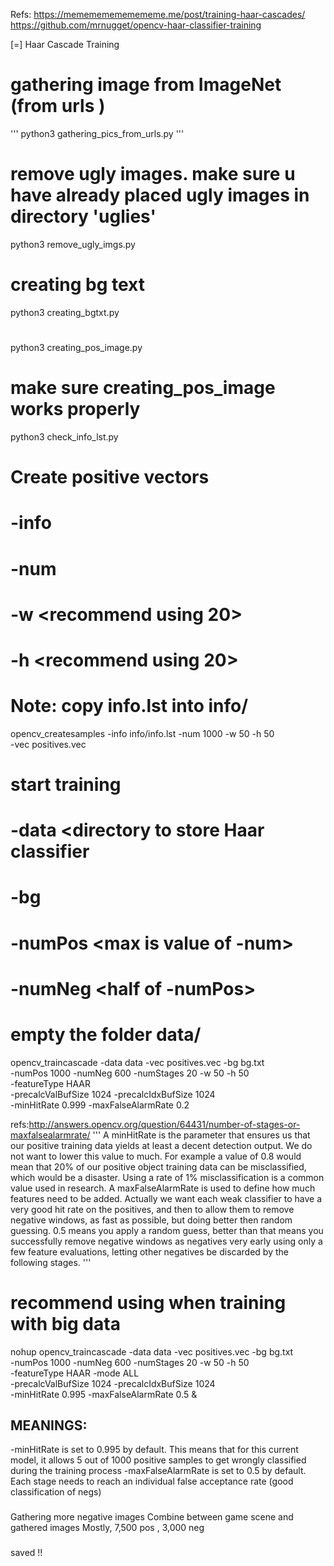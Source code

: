 Refs:
  https://memememememememe.me/post/training-haar-cascades/
  https://github.com/mrnugget/opencv-haar-classifier-training

[=] Haar Cascade Training

# gathering image from ImageNet (from urls )
''' python3 gathering_pics_from_urls.py '''

# remove ugly images. make sure u have already placed ugly images in directory 'uglies'
python3 remove_ugly_imgs.py

# creating bg text
python3 creating_bgtxt.py

#
python3 creating_pos_image.py

# make sure creating_pos_image works properly
python3 check_info_lst.py

# Create positive vectors
# -info <info file including information of positive images>
# -num <max is num of pos images in info directory>
# -w <recommend using 20>
# -h <recommend using 20>
#
# Note: copy info.lst into info/
opencv_createsamples -info info/info.lst -num 1000 -w 50 -h 50 \
-vec positives.vec

# start training
# -data <directory to store Haar classifier
# -bg <info of negative images>
# -numPos <max is value of -num>
# -numNeg <half of -numPos>
# empty the folder data/
opencv_traincascade -data data -vec positives.vec  -bg bg.txt \
-numPos 1000 -numNeg 600 -numStages 20 -w 50 -h 50 \
-featureType HAAR \
-precalcValBufSize 1024 -precalcIdxBufSize 1024 \
-minHitRate 0.999 -maxFalseAlarmRate 0.2

refs:http://answers.opencv.org/question/64431/number-of-stages-or-maxfalsealarmrate/
'''
A minHitRate is the parameter that ensures us that our positive training data yields at least a decent detection output. We do not want to lower this value to much. For example a value of 0.8 would mean that 20% of our positive object training data can be misclassified, which would be a disaster. Using a rate of 1% misclassification is a common value used in research.
A maxFalseAlarmRate is used to define how much features need to be added. Actually we want each weak classifier to have a very good hit rate on the positives, and then to allow them to remove negative windows, as fast as possible, but doing better then random guessing. 0.5 means you apply a random guess, better than that means you successfully remove negative windows as negatives very early using only a few feature evaluations, letting other negatives be discarded by the following stages.
'''

# recommend using when training with big data
nohup opencv_traincascade -data data -vec positives.vec  -bg bg.txt \
-numPos 1000 -numNeg 600 -numStages 20 -w 50 -h 50 \
-featureType HAAR -mode ALL \
-precalcValBufSize 1024 -precalcIdxBufSize 1024 \
-minHitRate 0.995 -maxFalseAlarmRate 0.5 &

## MEANINGS: 
-minHitRate is set to 0.995 by default. This means that for this current
model, it allows 5 out of 1000 positive samples to get wrongly classified 
during the training process
-maxFalseAlarmRate is set to 0.5 by default. Each stage needs to reach 
an individual false acceptance rate (good classification of negs)




### 
Gathering more negative images 
Combine between game scene and gathered images 
Mostly, 7,500 pos , 3,000 neg 

### 
saved !! 
